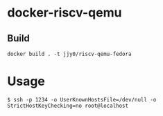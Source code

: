 # docker-riscv-qemu

## Build

```
docker build . -t jjy0/riscv-qemu-fedora
```

# Usage

```
$ ssh -p 1234 -o UserKnownHostsFile=/dev/null -o StrictHostKeyChecking=no root@localhost
```
